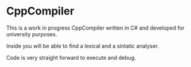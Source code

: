 # CppCompiler

This is a work in progress CppCompiler written in C# and developed for university purposes.

Inside you will be able to find a lexical and a sintatic analyser.

Code is very straight forward to execute and debug.
